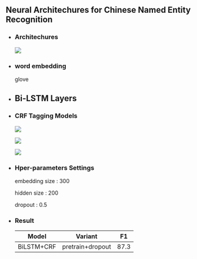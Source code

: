  

## Neural Architechures for Chinese Named Entity Recognition



- ### Architechures

  ![](<https://github.com/zhentaoCoding/ChineseNER/blob/master/img/architecture.PNG>)

  

- ### word embedding

  glove

- ## Bi-LSTM Layers

- ### CRF Tagging Models

  ![](<https://github.com/zhentaoCoding/ChineseNER/blob/master/img/1.PNG>)

  ![](<https://github.com/zhentaoCoding/ChineseNER/blob/master/img/2.PNG>)

  ![](<https://github.com/zhentaoCoding/ChineseNER/blob/master/img/3.PNG>)

- ### Hper-parameters  Settings

  embedding size : 300

  hidden size : 200

  dropout : 0.5

- ### Result

  |   Model    |     Variant      |  F1  |
  | :--------: | :--------------: | :--: |
  | BiLSTM+CRF | pretrain+dropout | 87.3 |

